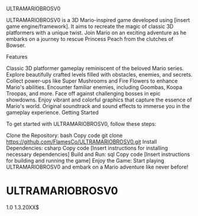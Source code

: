 ULTRAMARIOBROSV0

ULTRAMARIOBROSV0 is a 3D Mario-inspired game developed using [insert game engine/framework]. It aims to recreate the magic of classic 3D platformers with a unique twist. Join Mario on an exciting adventure as he embarks on a journey to rescue Princess Peach from the clutches of Bowser.

Features

Classic 3D platformer gameplay reminiscent of the beloved Mario series.
Explore beautifully crafted levels filled with obstacles, enemies, and secrets.
Collect power-ups like Super Mushrooms and Fire Flowers to enhance Mario's abilities.
Encounter familiar enemies, including Goombas, Koopa Troopas, and more.
Face off against challenging bosses in epic showdowns.
Enjoy vibrant and colorful graphics that capture the essence of Mario's world.
Original soundtrack and sound effects to immerse you in the gameplay experience.
Getting Started

To get started with ULTRAMARIOBROSV0, follow these steps:

Clone the Repository:
bash
Copy code
git clone https://github.com/FlamesCo/ULTRAMARIOBROSV0.git
Install Dependencies:
csharp
Copy code
[Insert instructions for installing necessary dependencies]
Build and Run:
sql
Copy code
[Insert instructions for building and running the game]
Enjoy the Game:
Start playing ULTRAMARIOBROSV0 and embark on a Mario adventure like never before!
# ULTRAMARIOBROSV0
1.0 1.3.20XX$
